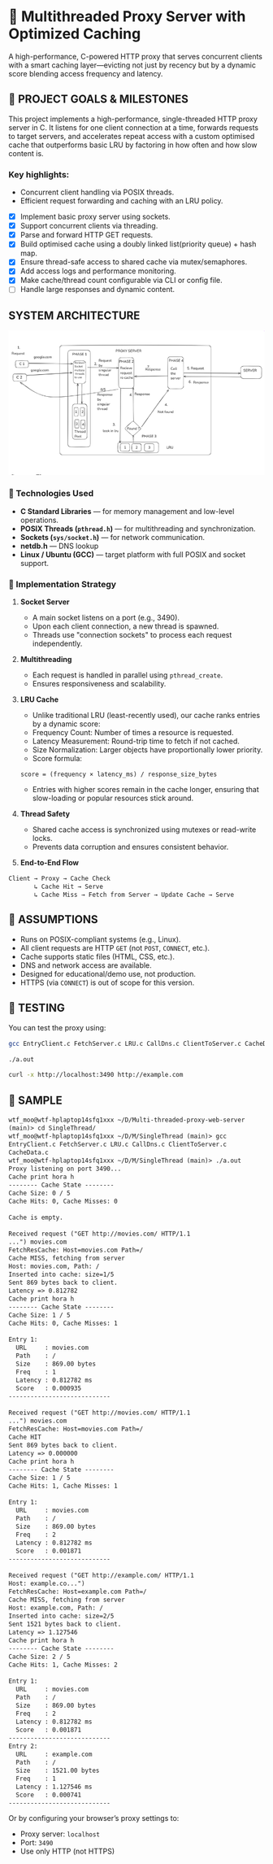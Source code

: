 # 🔁 Multithreaded Proxy Server with Optimized Caching

A high-performance, C-powered HTTP proxy that serves concurrent clients with a smart caching layer—evicting not just by recency but by a dynamic score blending access frequency and latency.

## 🎯 PROJECT GOALS & MILESTONES

This project implements a high-performance, single-threaded HTTP proxy server in C. It listens for one client connection at a time, forwards requests to target servers, and accelerates repeat access with a custom optimised cache that outperforms basic LRU by factoring in how often and how slow content is.
### Key highlights:
- Concurrent client handling via POSIX threads.
- Efficient request forwarding and caching with an LRU policy.
- [x] Implement basic proxy server using sockets.
- [x] Support concurrent clients via threading.
- [x] Parse and forward HTTP GET requests.
- [x] Build optimised cache using a doubly linked list(priority queue) + hash map.
- [x] Ensure thread-safe access to shared cache via mutex/semaphores.
- [x] Add access logs and performance monitoring.
- [x] Make cache/thread count configurable via CLI or config file.
- [ ] Handle large responses and dynamic content.

## SYSTEM ARCHITECTURE
![Arch](Arch.png)


### 🔧 Technologies Used

- **C Standard Libraries** — for memory management and low-level operations.
- **POSIX Threads (`pthread.h`)** — for multithreading and synchronization.
- **Sockets (`sys/socket.h`)** — for network communication.
- **netdb.h** — DNS lookup
- **Linux / Ubuntu (GCC)** — target platform with full POSIX and socket support.

### 🔄 Implementation Strategy

1. **Socket Server**  
   - A main socket listens on a port (e.g., 3490).  
   - Upon each client connection, a new thread is spawned.  
   - Threads use "connection sockets" to process each request independently.

2. **Multithreading**  
   - Each request is handled in parallel using `pthread_create`.  
   - Ensures responsiveness and scalability.

3. **LRU Cache**  
   - Unlike traditional LRU (least-recently used), our cache ranks entries by a dynamic score:
   - Frequency Count: Number of times a resource is requested.
   - Latency Measurement: Round-trip time to fetch if not cached.
   - Size Normalization: Larger objects have proportionally lower priority.
   - Score formula:
   ```text
   score = (frequency × latency_ms) / response_size_bytes
   ```
   - Entries with higher scores remain in the cache longer, ensuring that slow-loading or popular resources stick around.

4. **Thread Safety**  
   - Shared cache access is synchronized using mutexes or read-write locks.  
   - Prevents data corruption and ensures consistent behavior.

5. **End-to-End Flow**

```text
Client → Proxy → Cache Check
       ↳ Cache Hit → Serve
       ↳ Cache Miss → Fetch from Server → Update Cache → Serve
```


## 📌 ASSUMPTIONS

- Runs on POSIX-compliant systems (e.g., Linux).
- All client requests are HTTP `GET` (not `POST`, `CONNECT`, etc.).
- Cache supports static files (HTML, CSS, etc.).
- DNS and network access are available.
- Designed for educational/demo use, not production.
- HTTPS (via `CONNECT`) is out of scope for this version.



## 🧪 TESTING

You can test the proxy using:
```bash
gcc EntryClient.c FetchServer.c LRU.c CallDns.c ClientToServer.c CacheData.c -o proxy
```
```bash
./a.out
```
```bash
curl -x http://localhost:3490 http://example.com
```


## 🧪 SAMPLE
```text
wtf_moo@wtf-hplaptop14sfq1xxx ~/D/Multi-threaded-proxy-web-server (main)> cd SingleThread/
wtf_moo@wtf-hplaptop14sfq1xxx ~/D/M/SingleThread (main)> gcc EntryClient.c FetchServer.c LRU.c CallDns.c ClientToServer.c CacheData.c
wtf_moo@wtf-hplaptop14sfq1xxx ~/D/M/SingleThread (main)> ./a.out
Proxy listening on port 3490...
Cache print hora h
-------- Cache State --------
Cache Size: 0 / 5
Cache Hits: 0, Cache Misses: 0

Cache is empty.

Received request ("GET http://movies.com/ HTTP/1.1
...") movies.com
FetchResCache: Host=movies.com Path=/
Cache MISS, fetching from server
Host: movies.com, Path: /
Inserted into cache: size=1/5
Sent 869 bytes back to client.
Latency => 0.812782
Cache print hora h
-------- Cache State --------
Cache Size: 1 / 5
Cache Hits: 0, Cache Misses: 1

Entry 1:
  URL     : movies.com
  Path    : /
  Size    : 869.00 bytes
  Freq    : 1
  Latency : 0.812782 ms
  Score   : 0.000935
----------------------------

Received request ("GET http://movies.com/ HTTP/1.1
...") movies.com
FetchResCache: Host=movies.com Path=/
Cache HIT
Sent 869 bytes back to client.
Latency => 0.000000
Cache print hora h
-------- Cache State --------
Cache Size: 1 / 5
Cache Hits: 1, Cache Misses: 1

Entry 1:
  URL     : movies.com
  Path    : /
  Size    : 869.00 bytes
  Freq    : 2
  Latency : 0.812782 ms
  Score   : 0.001871
----------------------------

Received request ("GET http://example.com/ HTTP/1.1
Host: example.co...")
FetchResCache: Host=example.com Path=/
Cache MISS, fetching from server
Host: example.com, Path: /
Inserted into cache: size=2/5
Sent 1521 bytes back to client.
Latency => 1.127546
Cache print hora h
-------- Cache State --------
Cache Size: 2 / 5
Cache Hits: 1, Cache Misses: 2

Entry 1:
  URL     : movies.com
  Path    : /
  Size    : 869.00 bytes
  Freq    : 2
  Latency : 0.812782 ms
  Score   : 0.001871
----------------------------
Entry 2:
  URL     : example.com
  Path    : /
  Size    : 1521.00 bytes
  Freq    : 1
  Latency : 1.127546 ms
  Score   : 0.000741
----------------------------

```
Or by configuring your browser’s proxy settings to:
- Proxy server: `localhost`
- Port: `3490`
- Use only HTTP (not HTTPS)

